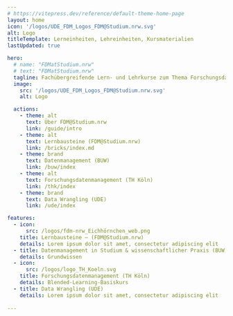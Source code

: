 ```yaml
---
# https://vitepress.dev/reference/default-theme-home-page
layout: home
icon: '/logos/UDE_FDM_Logos_FDM@Studium.nrw.svg'
alt: Logo
titleTemplate: Lerneinheiten, Lehreinheiten, Kursmaterialien
lastUpdated: true

hero:
  # name: "FDMatStudium.nrw"
  # text: "FDMatStudium.nrw"
  tagline: Fachübergreifende Lern- und Lehrkurse zum Thema Forschungsdatenmanagement (FDM) für den Einsatz in Studium und Lehre
  image:
    src: '/logos/UDE_FDM_Logos_FDM@Studium.nrw.svg'
    alt: Logo

  actions:
    - theme: alt
      text: Über FDM@Studium.nrw
      link: /guide/intro
    - theme: alt
      text: Lernbausteine (FDM@Studium.nrw)
      link: /bricks/index.md
    - theme: brand
      text: Datenmanagement (BUW)
      link: /buw/index
    - theme: alt
      text: Forschungsdatenmanagement (TH Köln)
      link: /thk/index
    - theme: brand
      text: Data Wrangling (UDE)
      link: /ude/index

features:
  - icon:
      src: /logos/fdm-nrw_Eichhörnchen_web.png
    title: Lernbausteine – (FDM@Studium.nrw)
    details: Lorem ipsum dolor sit amet, consectetur adipiscing elit
  - title: Datenmanagement in Studium & wissenschaftlicher Praxis (BUW)
    details: Grundwissen
  - icon:
      src: /logos/logo_TH_Koeln.svg
    title: Forschungsdatenmanagement (TH Köln)
    details: Blended-Learning-Basiskurs 
  - title: Data Wrangling (UDE)
    details: Lorem ipsum dolor sit amet, consectetur adipiscing elit
  
---
```



